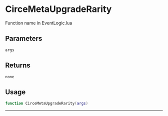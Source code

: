 # CirceMetaUpgradeRarity
Function name in EventLogic.lua
## Parameters
`args`
## Returns
`none`
## Usage
```lua
function CirceMetaUpgradeRarity(args)
```
---
